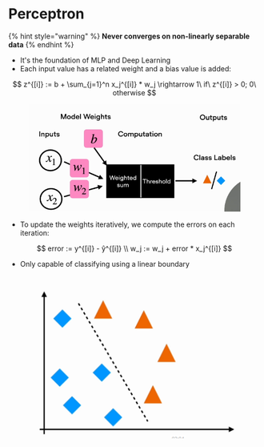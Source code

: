 # Perceptron

{% hint style="warning" %}
**Never converges on non-linearly separable data**
{% endhint %}

* It's the foundation of MLP and Deep Learning
* Each input value has a related weight and a bias value is added:

$$
z^{[i]} := b + \sum_{j=1}^n x_j^{[i]} * w_j \rightarrow 1\ if\ z^{[i]} > 0; 0\ otherwise
$$

<figure><img src="../../../../.gitbook/assets/image (7).png" alt="" width="505"><figcaption></figcaption></figure>

* To update the weights iteratively, we compute the errors on each iteration:

$$
error := y^{[i]} - ŷ^{[i]} \\
w_j := w_j + error * x_j^{[i]}
$$

* Only capable of classifying using a linear boundary

<figure><img src="../../../../.gitbook/assets/image (6).png" alt=""><figcaption></figcaption></figure>



